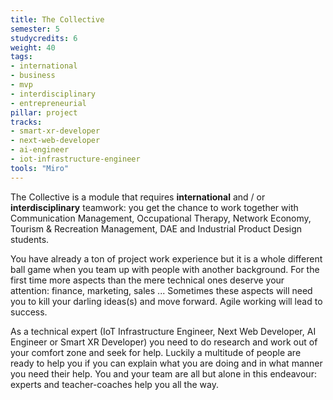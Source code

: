 ```yaml
---
title: The Collective
semester: 5
studycredits: 6
weight: 40
tags:
- international
- business
- mvp
- interdisciplinary
- entrepreneurial
pillar: project
tracks:
- smart-xr-developer
- next-web-developer
- ai-engineer
- iot-infrastructure-engineer
tools: "Miro"
---
```


The Collective is a module that requires **international** and / or **interdisciplinary** teamwork: you get the chance to work together with Communication Management, Occupational Therapy, Network Economy, Tourism & Recreation Management, DAE and Industrial Product Design students.

You have already a ton of project work experience but it is a whole different ball game when you team up with people with another background. For the first time more aspects than the mere technical ones deserve your attention: finance, marketing, sales ...
Sometimes these aspects will need you to kill your darling ideas(s) and move forward. Agile working will lead to success.

As a technical expert (IoT Infrastructure Engineer, Next Web Developer, AI Engineer or Smart XR Developer) you need to do research and work out of your comfort zone and seek for help. Luckily a multitude of people are ready to help you if you can explain what you are doing and in what manner you need their help.
You and your team are all but alone in this endeavour: experts and teacher-coaches help you all the way.
